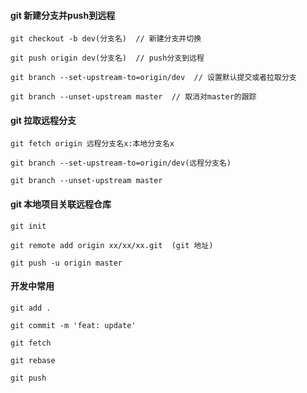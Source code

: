 #### git 新建分支并push到远程
```
git checkout -b dev(分支名)  // 新建分支并切换

git push origin dev(分支名)  // push分支到远程

git branch --set-upstream-to=origin/dev  // 设置默认提交或者拉取分支

git branch --unset-upstream master  // 取消对master的跟踪

```

#### git 拉取远程分支
```
git fetch origin 远程分支名x:本地分支名x

git branch --set-upstream-to=origin/dev(远程分支名)

git branch --unset-upstream master 
```

#### git 本地项目关联远程仓库

```
git init

git remote add origin xx/xx/xx.git  (git 地址)

git push -u origin master
```

#### 开发中常用
```
git add .

git commit -m 'feat: update'

git fetch

git rebase

git push
```